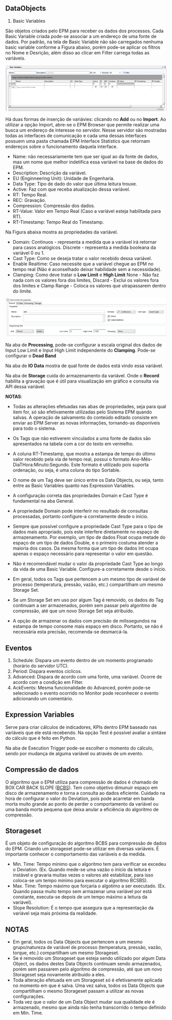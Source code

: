 ## DataObjects

1. Basic Variables

São objetos criados pelo EPM para receber os dados dos processos. Cada Basic Variable criada pode-se associar a um endereço de uma fonte de dados. Por padrão, na tela de Basic Variable não são carregados nenhuma basic variable conforme a Figura abaixo, porém pode-se aplicar os filtros no Nome e Desrição, além disso ao clicar em Filter carrega todas as variáveis.

![alt=text](https://github.com/kaikecc/EPM/blob/main/Tratamento%20e%20armazenamento%20dos%20dados/img/basic-variable.png)


Há duas formas de inserção de variávies: clicando no **Add** ou no **Import**. Ao utilizar a opção Import, abre-se o EPM Browser que permite realizar uma busca um endereço de interesse no servidor. Nesse servidor são mostradas todas as interfaces de comunicação e cada uma dessas interfaces possuem uma pasta chamada EPM Interface Statistics que retornam endereços sobre o funcionamento daquela interface.

* Name: não necessariamente tem que ser igual ao da fonte de dados, mas um nome que melhor indetifica essa variável na base de dados do EPM.
* Description: Descrição da variável.
* EU (Enginneering Unit): Unidade de Engenharia.
* Data Type: Tipo de dado do valor que última leitura trouxe.
* Active: Faz com que receba atualização dessa variável.
* RT: Tempo Real.
* REC: Gravação.
* Compression: Compressão dos dados.
* RT-Value: Valor em Tempo Real (Caso a variável esteja habilitada para RT).
* RT-Timestamp: Tempo Real do Timestamp.

Na Figura abaixa mostra as propriedades da variável.

* Domain: Continuos - representa a medida que a variável irá retornar para casos analógicos. Discrete - representa a medida booleana da variável 0 ou 1.
* Cast Type: Como se deseja tratar o valor recebido dessa variável.
* Enable Realtime: Caso necessite que a variável chegue ao EPM no tempo real (Não é aconselhado deixar habilidade sem a necessidade).
* Clamping: Como deve tratar o **Low Limit** e **High Limit** None - Não faz nada com os valores fora dos limites, Discard - Exclui os valores fora dos limites e Clamp Range - Coloca os valores que utrapassarem dentro do limite.



![alt-text](https://github.com/kaikecc/EPM/blob/main/Tratamento%20e%20armazenamento%20dos%20dados/img/basic-edit.png)

Na aba de **Processing**, pode-se configurar a escala original dos dados de Input Low Limit e Input High Limit independente do **Clamping**. Pode-se configurar o **Dead Band**

Na aba de **IO Data** mostra de qual fonte de dados está vindo essa variável.

Na aba de **Storage** cuida do armazenamento da variável. Onde o **Record** habilita a gravação que é útil para visualização em gráfico e consulta via API dessa variável.

**NOTAS**:

* Todas as alterações efetuadas nas abas de propriedades, seja para qual item for, só
são efetivamente utilizadas pelo Sistema EPM quando salvas. A operação de
salvamento do conteúdo editado consiste em enviar ao EPM Server as novas
informações, tornando-as disponíveis para todo o sistema.

* Os Tags que não estiverem vinculados a uma fonte de dados são apresentados na
tabela com a cor do texto em vermelho.

* A coluna RT-Timestamp, que mostra a estampa de tempo do último valor recebido
pela via de tempo real, possui o formato Ano-Mês-DiaTHora:Minuto:Segundo. Este
formato é utilizado pois suporta ordenação, ou seja, é uma coluna do tipo Sortable.

* O nome de um Tag deve ser único entre os Data Objects, ou seja, tanto entre as Basic
Variables quanto nas Expression Variables.

* A configuração correta das propriedades Domain e Cast Type é fundamental na aba
General.

* A propriedade Domain pode interferir no resultado de consultas processadas,
portanto configure-a corretamente desde o início.

* Sempre que possível configure a propriedade Cast Type para o tipo de dados mais
apropriado, pois este interfere diretamente no espaço de armazenamento. Por
exemplo, um tipo de dados Float ocupa metade do espaço de um tipo de dados
Double, e o primeiro costuma atender a maioria dos casos. Da mesma forma que um
tipo de dados Int ocupa apenas o espaço necessário para representar o valor em
questão.

* Não é recomendável mudar o valor da propriedade Cast Type ao longo da vida de
uma Basic Variable. Configure-a corretamente desde o início.

* Em geral, todos os Tags que pertencem a um mesmo tipo de variável de processo
(temperatura, pressão, vazão, etc.) compartilham um mesmo Storage Set.

* Se um Storage Set em uso por algum Tag é removido, os dados do Tag continuam a
ser armazenados, porém sem passar pelo algoritmo de compressão, até que um novo
Storage Set seja atribuído.

* A opção de armazenar os dados com precisão de milissegundos na estampa de
tempo consome mais espaço em disco. Portanto, se não é necessária esta precisão,
recomenda-se desmarcá-la.

## Eventos

1. Schedule: Dispara um evento dentro de um momento programado (horário do servidor UTC).
2. Period: Dispara eventos ciclícos.
3. Advanced: Dispara de acordo com uma fonte, uma variável. Ocorre de acordo com a condição em Filter.
4. AckEvents: Mesma funcionalidade do Advanced, porém pode-se selecionado o evento ocorrido no Monitor pode reconhecer o evento adicionando um comentário.

## Expression Variables

Serve para criar cálculos de indicadores, KPIs dentro EPM baseado nas variáveis que ele está recebendo. Na opção Test é possível avaliar a sintáxe do cálculo que é feito em Python.

Na aba de Execution Trigger pode-se escolher o momento do cálculo, sendo por mudança de alguma variável ou através de um evento.

## Compressão de dados

O algoritmo que o EPM utiliza para compressão de dados é chamado de BOX CAR BACK SLOPE ([BCBS](https://kb.elipse.com.br/en/data-compression-algorithms-in-process-historians-with-commercial-databases/)). Tem como objetivo dimunuir espaço em disco de armazenamento e torna a consulta ao dados eficiente. Cuidado na hora de configurar o valor do Deviation, pois pode acarretar em banda morta muito grande ao ponto de perder o comportamento da variável ou uma banda morta pequena que deixa anular a eficiência do algoritmo de compressão.

## Storageset

É um objeto de configuração do algoritmo BCBS para compressão de dados do EPM. Criando um storageset pode-se utilizar em diversas variáveis. É importante conhecer o comportamento das variáveis e da medida.

* Min. Time: Tempo mínimo que o algoritmo tem para verificar se excedeu o Deviation. (Ex. Quando mede-se uma vazão o ínício da leitura é instável e gravaria muitas vezes o valores até estabilizar, para isso coloca-se um tempo mínimo para executar o algoritmo BCSBS).
* Max. Time: Tempo máximo que forçaria o algotimo a ser executado. (Ex. Quando passa muito tempo sem armazenar uma variável por está constante, executa-se depois de um tempo máximo a leitura da variável).
* Slope Resolution: É o tempo que assegura que a representação da variável seja mais próxima da realidade.

## NOTAS

* Em geral, todos os Data Objects que pertencem a um mesmo grupo/natureza de variável de processo (temperatura,
pressão, vazão, torque, etc.) compartilham um mesmo Storageset.
* Se é removido um Storageset que esteja sendo utilizado por algum Data Object, os dados destes Data Objects
continuam sendo armazenados, porém sem passarem pelo algoritmo de compressão, até que um novo Storageset
seja novamente atribuído a eles.
* Toda alteração efetuada em um Storageset só é efetivamente aplicada no momento em que é salva. Uma vez salva,
todos os Data Objects que compartilham o mesmo Storageset passam a utilizar as novas configurações.
* Toda vez que o valor de um Data Object mudar sua qualidade ele é armazenado, mesmo que ainda não tenha
transcorrido o tempo definido em Min. Time.



